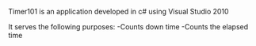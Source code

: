 Timer101 
is an application developed in c# using Visual Studio 2010

It serves the following purposes:
-Counts down time
-Counts the elapsed time


